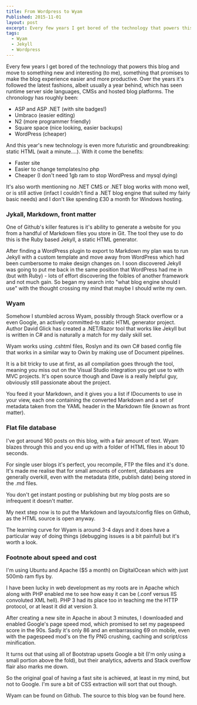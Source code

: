 ```yaml
---
title: From Wordpress to Wyam  
Published: 2015-11-01
layout: post
excerpt: Every few years I get bored of the technology that powers this blog and move to something new and interesting (to me), something that promises to make the blog experience easier and more productive. Over the years it’s followed the latest fashions, albeit usually a year behind, which has seen runtime server side languages, CMSs and hosted blog platforms.
tags:
  - Wyam
  - Jekyll
  - Wordpress
---
```

Every few years I get bored of the technology that powers this blog and move to something new and interesting (to me), something that promises to make the blog experience easier and more productive. Over the years it's followed the latest fashions, albeit usually a year behind, which has seen runtime server side languages, CMSs and hosted blog platforms. The chronology has roughly been:

- ASP and ASP .NET (with site badges!)
- Umbraco (easier editing)
- N2 (more programmer friendly)
- Square space (nice looking, easier backups)
- WordPress (cheaper)

And this year's new technology is even more futuristic and groundbreaking: static HTML (wait a minute....). With it come the benefits:

- Faster site
- Easier to change templates/no php
- Cheaper (I don't need 1gb ram to stop WordPress and mysql dying)

It's also worth mentioning no .NET CMS or .NET blog works with mono well, or is still active (infact I couldn't find a .NET blog engine that suited my fairly basic needs) and I don't like spending £30 a month for Windows hosting.

### Jykall, Markdown, front matter   
One of Github's killer features is it's ability to generate a website for you from a handful of Markdown files you store in Git. The tool they use to do this is the Ruby based Jekyll, a static HTML generator. 

After finding a WordPress plugin to export to Markdown my plan was to run Jekyll with a custom template and move away from WordPress which had been cumbersome to make design changes on. I soon discovered Jekyll was going to put me back in the same position that WordPress had me in (but with Ruby) - lots of effort discovering the foibles of another framework and not much gain. So began my search into "what blog engine should I use" with the thought crossing my mind that maybe I should write my own.

### Wyam  
Somehow I stumbled across Wyam, possibly through Stack overflow or a even Google, an actively committed-to static HTML generator project. Author David Glick has created a .NET/Razor tool that works like Jekyll but is written in C# and is naturally a match for my daily skill set.

Wyam works using .cshtml files, Roslyn and its own C# based config file that works in a similar way to Owin by making use of Document pipelines.

It is a bit tricky to use at first, as all compilation goes through the tool, meaning you miss out on the Visual Studio integration you get use to with MVC projects. It's open source though and Dave is a really helpful guy, obviously still passionate about the project.

You feed it your Markdown, and it gives you a list if IDocuments to use in your view, each one containing the converted Markdown and a set of metadata taken from the YAML header in the Markdown file (known as front matter).

### Flat file database   
I've got around 160 posts on this blog, with a fair amount of text. Wyam blazes through this and you end up with a folder of HTML files in about 10 seconds.

For single user blogs it's perfect, you recompile, FTP the files and it's done. It's made me realise that for small amounts of content, databases are generally overkill, even with the metadata (title, publish date) being stored in the .md files.

You don't get instant posting or publishing but my blog posts are so infrequent it doesn't matter.

My next step now is to put the Markdown and layouts/config files on Github, as the HTML source is open anyway.

The learning curve for Wyam is around 3-4 days and it does have a particular way of doing things (debugging issues is a bit painful) but it's worth a look.

### Footnote about speed and cost  
I'm using Ubuntu and Apache ($5 a month) on DigitalOcean which with just 500mb ram flys by.

I have been lucky in web development as my roots are in Apache which along with PHP enabled me to see how easy it can be (.conf versus IIS convoluted XML hell). PHP 3 had its place too in teaching me the HTTP protocol, or at least it did at version 3.

After creating a new site in Apache in about 3 minutes,  I downloaded and enabled Google's page speed mod, which promised to set my pagespeed score in the 90s. Sadly it's only 86 and an embarrassing 69 on mobile, even with the pagespeed mod's on the fly PNG crushing, caching and script/css minification.

It turns out that using all of Bootstrap upsets Google a bit (I'm only using a small portion above the fold), but their analytics, adverts and Stack overflow flair also marks me down.

So the original goal of having a fast site is achieved, at least in my mind, but not to Google. I'm sure a bit of CSS extraction will sort that out though.

Wyam can be found on Github. The source to this blog van be found here.
